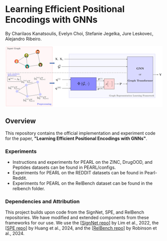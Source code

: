# Learning Efficient Positional Encodings with GNNs
By Charilaos Kanatsoulis, Evelyn Choi, Stefanie Jegelka, Jure Leskovec, Alejandro Ribeiro.

![PE](https://github.com/ehejin/PEARL/blob/main/PE_final.png)

## Overview
This repository contains the official implementation and experiment code for the paper, **"Learning Efficient Positional Encodings with GNNs"**. 

### Experiments
* Instructions and experiments for PEARL on the ZINC, DrugOOD, and Peptides datasets can be found in PEARL/configs.
* Experiments for PEARL on the REDDIT datasets can be found in Pearl-Reddit.
* Experiments for PEARL on the RelBench dataset can be found in the relbench folder.

### Dependencies and Attribution
This project builds upon code from the SignNet, SPE, and RelBench repositories. We have modified and extended components from these frameworks for our use.
We use the [[SignNet repo](https://github.com/cptq/SignNet-BasisNet)] by Lim et al., 2022, the [[SPE repo](https://github.com/Graph-COM/SPE)] by Huang et al., 2024, and the [[RelBench repo](https://github.com/snap-stanford/relbench)] by Robinson et al., 2024.
